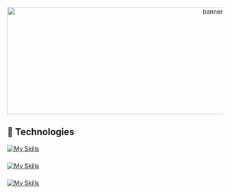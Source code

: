 <div align="center">
  <img src="https://i.pinimg.com/originals/dc/d1/fb/dcd1fb0f995baa4d2a4a9be54a590856.gif" height="250" width="945" alt="banner"  />
</div>

## 🎴 Technologies

[![My Skills](https://skillicons.dev/icons?i=cs,symfony,php,java,php&perline=5)](https://github.com/kcvenus)

###

[![My Skills](https://skillicons.dev/icons?i=js,webpack,html,css,bootstrap,tailwind&perline=6)](https://github.com/kcvenus)

###

[![My Skills](https://skillicons.dev/icons?i=mysql)](https://github.com/satmyx)

###
